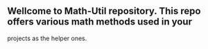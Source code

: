 ## Wellcome to Math-Util repository. This repo offers various math methods used in your
projects as the helper ones.